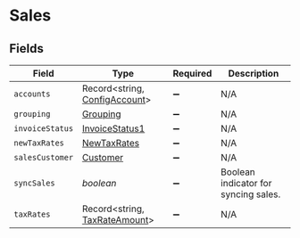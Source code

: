 # Sales


## Fields

| Field                                                                 | Type                                                                  | Required                                                              | Description                                                           |
| --------------------------------------------------------------------- | --------------------------------------------------------------------- | --------------------------------------------------------------------- | --------------------------------------------------------------------- |
| `accounts`                                                            | Record<string, [ConfigAccount](../../models/shared/configaccount.md)> | :heavy_minus_sign:                                                    | N/A                                                                   |
| `grouping`                                                            | [Grouping](../../models/shared/grouping.md)                           | :heavy_minus_sign:                                                    | N/A                                                                   |
| `invoiceStatus`                                                       | [InvoiceStatus1](../../models/shared/invoicestatus1.md)               | :heavy_minus_sign:                                                    | N/A                                                                   |
| `newTaxRates`                                                         | [NewTaxRates](../../models/shared/newtaxrates.md)                     | :heavy_minus_sign:                                                    | N/A                                                                   |
| `salesCustomer`                                                       | [Customer](../../models/shared/customer.md)                           | :heavy_minus_sign:                                                    | N/A                                                                   |
| `syncSales`                                                           | *boolean*                                                             | :heavy_minus_sign:                                                    | Boolean indicator for syncing sales.                                  |
| `taxRates`                                                            | Record<string, [TaxRateAmount](../../models/shared/taxrateamount.md)> | :heavy_minus_sign:                                                    | N/A                                                                   |